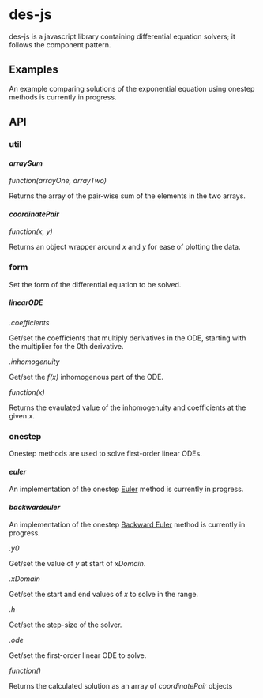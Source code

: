 # des-js

des-js is a javascript library containing differential equation solvers; it follows the component pattern. 

## Examples

An example comparing solutions of the exponential equation using onestep methods is currently in progress.

## API

### util

#### *arraySum*

*function(arrayOne, arrayTwo)*

Returns the array of the pair-wise sum of the elements in the two arrays.

#### *coordinatePair*

*function(x, y)*

Returns an object wrapper around *x* and *y* for ease of plotting the data.

### form

Set the form of the differential equation to be solved.

##### *linearODE*

*.coefficients*

Get/set the coefficients that multiply derivatives in the ODE, starting with the multiplier for the 0th derivative.

*.inhomogenuity*

Get/set the *f(x)* inhomogenous part of the ODE.

*function(x)*

Returns the evaulated value of the inhomogenuity and coefficients at the given *x*.

### onestep

Onestep methods are used to solve first-order linear ODEs.

#### *euler*

An implementation of the onestep [Euler](https://en.wikipedia.org/wiki/Euler_method) method is currently in progress.

#### *backwardeuler* ####

An implementation of the onestep [Backward Euler](https://en.wikipedia.org/wiki/Backward_Euler_method) method is currently in progress.

*.y0*

Get/set the value of *y* at start of *xDomain*.

*.xDomain*

Get/set the start and end values of *x* to solve in the range.

*.h*

Get/set the step-size of the solver.

*.ode*

Get/set the first-order linear ODE to solve.

*function()*

Returns the calculated solution as an array of *coordinatePair* objects